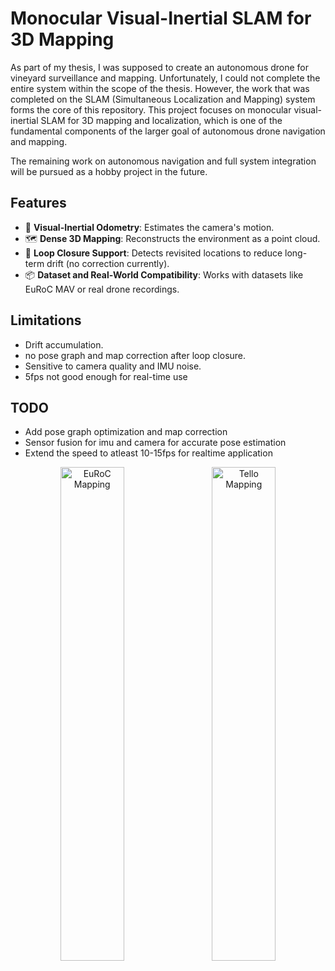 # Monocular Visual-Inertial SLAM for 3D Mapping

As part of my thesis, I was supposed to create an autonomous drone for vineyard surveillance and mapping. Unfortunately, I could not complete the entire system within the scope of the thesis. However, the work that was completed on the SLAM (Simultaneous Localization and Mapping) system forms the core of this repository. This project focuses on monocular visual-inertial SLAM for 3D mapping and localization, which is one of the fundamental components of the larger goal of autonomous drone navigation and mapping. 

The remaining work on autonomous navigation and full system integration will be pursued as a hobby project in the future.

## Features

- 🧭 **Visual-Inertial Odometry**: Estimates the camera's motion.
- 🗺️ **Dense 3D Mapping**: Reconstructs the environment as a point cloud.
- 🔁 **Loop Closure Support**: Detects revisited locations to reduce long-term drift (no correction currently).
- 📦 **Dataset and Real-World Compatibility**: Works with datasets like EuRoC MAV or real drone recordings.

## Limitations

- Drift accumulation.
- no pose graph and map correction after loop closure.
- Sensitive to camera quality and IMU noise.
- 5fps not good enough for real-time use

## TODO

- Add pose graph optimization and map correction
- Sensor fusion for imu and camera for accurate pose estimation
- Extend the speed to atleast 10-15fps for realtime application

<p align="center">
  <img src="media/room_map.gif" width="45%" alt="EuRoC Mapping"/>
  &nbsp;&nbsp;
  <img src="media/room_video.gif" width="45%" alt="Tello Mapping"/>
</p>
  
